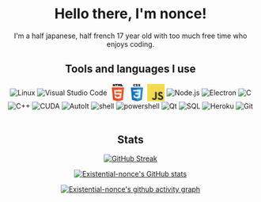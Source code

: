 <div align=center>
<h1> Hello there, I'm nonce!</h1>
<p> I'm a half japanese, half french 17 year old with too much free time who enjoys coding.  </p> 
<!-- 
Alternative gif(s):
https://media.discordapp.net/attachments/816669196565741629/816750213938544650/vHwlHpk.gif
 -->

## **Tools and languages I use**
 
<img align="center" alt="Linux" width="35px" src="https://upload.wikimedia.org/wikipedia/commons/thumb/3/35/Tux.svg/1200px-Tux.svg.png" />
 
<img align="center" alt="Visual Studio Code" width="35px" src="https://cdn.jsdelivr.net/gh/devicons/devicon/icons/vscode/vscode-original.svg" />
 
<img align="center" alt="HTML5" width="35px" src="https://raw.githubusercontent.com/github/explore/80688e429a7d4ef2fca1e82350fe8e3517d3494d/topics/html/html.png" />
 
<img align="center" alt="CSS3" width="35px" src="https://raw.githubusercontent.com/github/explore/80688e429a7d4ef2fca1e82350fe8e3517d3494d/topics/css/css.png" />
 
<img align="center" alt="JavaScript" width="35px" src="https://raw.githubusercontent.com/github/explore/80688e429a7d4ef2fca1e82350fe8e3517d3494d/topics/javascript/javascript.png" />
 
<img align="center" alt="Node.js" width="35px" src="https://cdn.jsdelivr.net/gh/devicons/devicon/icons/nodejs/nodejs-original.svg" />
 
<img align="center" alt="Electron" width="35px" src="https://styles.redditmedia.com/t5_3fh1h/styles/communityIcon_wb4keznfn2t41.png?width=256&s=31ee7abe34b29fc6a9831ba3d8445ad44f97b45e" />
 
<img align="center" alt="C" width="40px" src="https://cdn.discordapp.com/attachments/816669196565741629/893157538818842655/image0.png" />
 
<img align="center" alt="C++" width="35px" src="https://upload.wikimedia.org/wikipedia/commons/thumb/1/18/ISO_C%2B%2B_Logo.svg/306px-ISO_C%2B%2B_Logo.svg.png" />
 
<img align="center" alt="CUDA" width="45px" src="https://media.discordapp.net/attachments/816669196565741629/891388782857830500/removal.ai_tmp-614f6753bfeca.png" />

<img align="center" alt="AutoIt" width="35px" src="https://media.discordapp.net/attachments/816669196565741629/891389559382896650/removal.ai_tmp-614f6929dba70.png" />
 
<img align="center" alt="shell" width="35px" src="https://upload.wikimedia.org/wikipedia/commons/thumb/4/4b/Bash_Logo_Colored.svg/1200px-Bash_Logo_Colored.svg.png" />
 
<img align="center" alt="powershell" width="35px" src="https://xenappblog.com/wp-content/uploads/PowerShell.png" />
 
<img align="center" alt="Qt" width="35px" src="https://cdn.jsdelivr.net/gh/devicons/devicon/icons/qt/qt-original.svg" />
 
<img align="center" alt="SQL" width="35px" src="https://media.discordapp.net/attachments/816669196565741629/891398598040879164/315102_sql_file_icon.png?width=487&height=487" />
 
<img align="center" alt="Heroku" width="35px" src="https://cdn.iconscout.com/icon/free/png-512/heroku-5-569467.png" />
 
<img align="center" alt="Git" width="35px" src="https://git-scm.com/images/logos/downloads/Git-Icon-1788C.png" />


<br>
<br>

## **Stats**
 
[![GitHub Streak](http://github-readme-streak-stats.herokuapp.com?user=Existential-nonce&theme=dark&fire=4B8DDA&ring=4B8DDA&background=0D1117&currStreakLabel=77AADA&hide_border=true)](https://git.io/streak-stats)

[![Existential-nonce's GitHub stats](https://github-readme-stats.vercel.app/api?username=Existential-nonce&theme=github_dark&show_icons=true&hide_border=true)](https://github.com/anuraghazra/github-readme-stats)

[![Existential-nonce's github activity graph](https://activity-graph.herokuapp.com/graph?username=Existential-nonce&bg_color=0D1117&hide_border=true&color=4B8DDA&line=4B8DDA&point=FFFFFF)](https://github.com/ashutosh00710/github-readme-activity-graph)

</div>

<!--
## **PC specs**

> <img src="https://img.shields.io/badge/NVIDIA-GTX_1080ti-76B900?style=for-the-badge&logo=nvidia&logoColor=white" />
> <br>
> <br>
> <img src="https://img.shields.io/badge/AMD-Ryzen_9_3900X-ED1C24?style=for-the-badge&logo=amd&logoColor=white" />
> <br>
> <br>
> <img src="https://img.shields.io/badge/Windows-10-0078D6?style=for-the-badge&logo=windows&logoColor=white" />
<br>
-->
